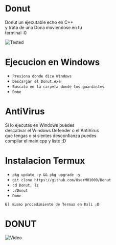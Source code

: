 # Donut
Donut un ejecutable echo en C++ </br>
y trata de una Dona moviendose en tu </br>
terminal :0 </br>

![Tested](https://img.shields.io/badge/Tested%3A-Windows%20%7C%20Termux%7C%20Kali%20Linux-blue)

# Ejecucion en Windows

* `Presiona donde dice Windows`
* `Descargar el Donut.exe`
* `Buscalo en la carpeta donde los guardastes `
* `Done`

# AntiVirus
Si lo ejecutas en Windows puedes </br>
descativar el Windows Defender o el AntiVirus </br>
que tengas o si sientes desconfianza puedes </br>
compilar el main.cpp y listo ;D

# Instalacion Termux 

* `pkg update -y && pkg upgrade -y`
* `git clone https://github.com/UserM01000/Donut`
* `cd Donut; ls`
* `./Donut `
* `Done`
~~~
El mismo procedimiento de Termux en Kali ;D
~~~

# DONUT 
![Video](https://thumbs.gfycat.com/MessyHandmadeDragon-small.gif)
